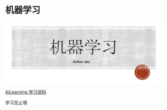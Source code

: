 # 机器学习

![图片](../img/1564392752105.jpg)

[AiLearning  学习资料](https://github.com/apachecn/AiLearning)


学习无止境